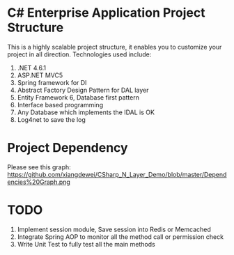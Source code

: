 # C# Enterprise Application Project Structure
This is a highly scalable project structure, it enables you to customize your project in all direction.
Technologies used include:
1. .NET 4.6.1
2. ASP.NET MVC5
3. Spring framework for DI
4. Abstract Factory Design Pattern for DAL layer
5. Entity Framework 6, Database first pattern
6. Interface based programming
7. Any Database which implements the IDAL is OK
8. Log4net to save the log
# Project Dependency
Please see this graph: https://github.com/xiangdewei/CSharp_N_Layer_Demo/blob/master/Dependencies%20Graph.png
# TODO
1. Implement session module, Save session into Redis or Memcached
2. Integrate Spring AOP to monitor all the method call or permission check
3. Write Unit Test to fully test all the main methods